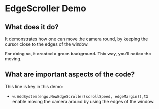 # EdgeScroller Demo

## What does it do?
It demonstrates how one can move the camera round, by keeping the cursor close to the edges of the window. 

For doing so, it created a green background. This way, you'll notice the moving.  

## What are important aspects of the code?
This line is key in this demo:

* `w.AddSystem(engo.NewEdgeScroller(scrollSpeed, edgeMargin))`, to enable moving the camera around by using the edges of the window.
